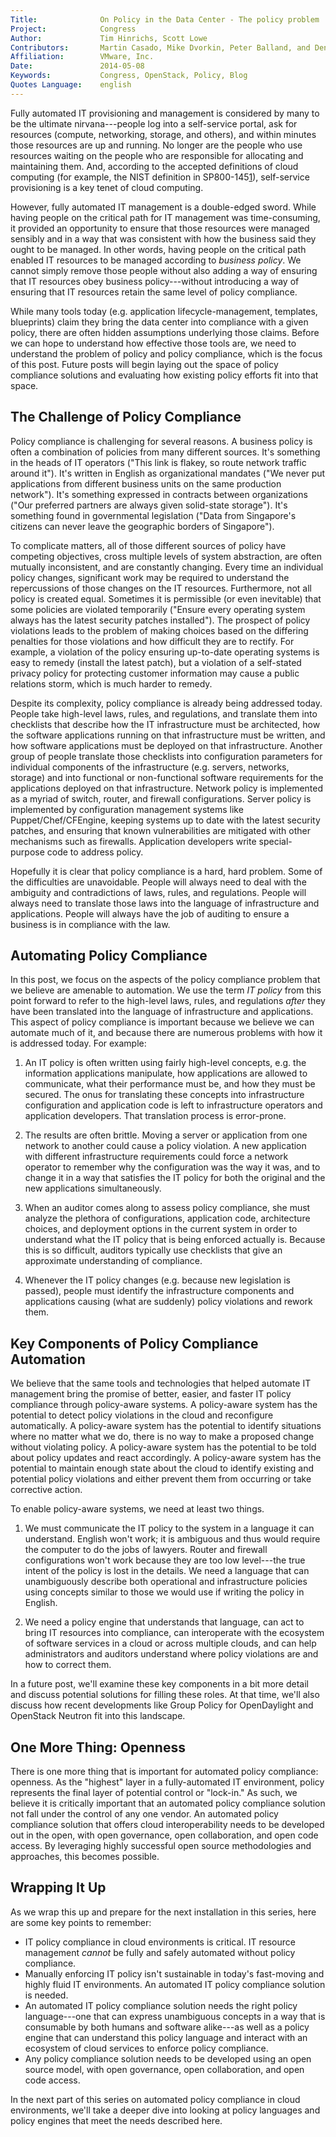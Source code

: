 ```yaml
---
Title:				On Policy in the Data Center - The policy problem
Project:			Congress
Author:				Tim Hinrichs, Scott Lowe
Contributors:       Martin Casado, Mike Dvorkin, Peter Balland, and Dennis Moreau
Affiliation:		VMware, Inc.
Date:				2014-05-08
Keywords:			Congress, OpenStack, Policy, Blog
Quotes Language:	english
---
```


Fully automated IT provisioning and management is considered by many to be the ultimate nirvana---people log into a self-service portal, ask for resources (compute, networking, storage, and others), and within minutes those resources are up and running. No longer are the people who use resources waiting on the people who are responsible for allocating and maintaining them. And, according to the accepted definitions of cloud computing (for example, the NIST definition in SP800-145[1]), self-service provisioning is a key tenet of cloud computing.

However, fully automated IT management is a double-edged sword. While having people on the critical path for IT management was time-consuming, it provided an opportunity to ensure that those resources were managed sensibly and in a way that was consistent with how the business said they ought to be managed. In other words, having people on the critical path enabled IT resources to be managed according to *business policy*. We cannot simply remove those people without also adding a way of ensuring that IT resources obey business policy---without introducing a way of ensuring that IT resources retain the same level of policy compliance.

While many tools today (e.g. application lifecycle-management, templates, blueprints) claim they bring the data center into compliance with a given policy, there are often hidden assumptions underlying those claims. Before we can hope to understand how effective those tools are, we need to understand the problem of policy and policy compliance, which is the focus of this post. Future posts will begin laying out the space of policy compliance solutions and evaluating how existing policy efforts fit into that space.

## The Challenge of Policy Compliance

Policy compliance is challenging for several reasons. A business policy is often a combination of policies from many different sources. It's something in the heads of IT operators ("This link is flakey, so route network traffic around it"). It's written in English as organizational mandates ("We never put applications from different business units on the same production network"). It's something expressed in contracts between organizations ("Our preferred partners are always given solid-state storage"). It's something found in governmental legislation ("Data from Singapore's citizens can never leave the geographic borders of Singapore").

To complicate matters, all of those different sources of policy have competing objectives, cross multiple levels of system abstraction, are often mutually inconsistent, and are constantly changing. Every time an individual policy changes, significant work may be required to understand the repercussions of those changes on the IT resources. Furthermore, not all policy is created equal. Sometimes it is permissible (or even inevitable) that some policies are violated temporarily ("Ensure every operating system always has the latest security patches installed"). The prospect of policy violations leads to the problem of making choices based on the differing penalties for those violations and how difficult they are to rectify. For example, a violation of the policy ensuring up-to-date operating systems is easy to remedy (install the latest patch), but a violation of a self-stated privacy policy for protecting customer information may cause a public relations storm, which is much harder to remedy.

Despite its complexity, policy compliance is already being addressed today. People take high-level laws, rules, and regulations, and translate them into checklists that describe how the IT infrastructure must be architected, how the software applications running on that infrastructure must be written, and how software applications must be deployed on that infrastructure. Another group of people translate those checklists into configuration parameters for individual components of the infrastructure (e.g. servers, networks, storage) and into functional or non-functional software requirements for the applications deployed on that infrastructure. Network policy is implemented as a myriad of switch, router, and firewall configurations. Server policy is implemented by configuration management systems like Puppet/Chef/CFEngine, keeping systems up to date with the latest security patches, and ensuring that known vulnerabilities are mitigated with other mechanisms such as firewalls. Application developers write special-purpose code to address policy.

Hopefully it is clear that policy compliance is a hard, hard problem. Some of the difficulties are unavoidable. People will always need to deal with the ambiguity and contradictions of laws, rules, and regulations. People will always need to translate those laws into the language of infrastructure and applications. People will always have the job of auditing to ensure a business is in compliance with the law.

## Automating Policy Compliance

In this post, we focus on the aspects of the policy compliance problem that we believe are amenable to automation. We use the term *IT policy* from this point forward to refer to the high-level laws, rules, and regulations *after* they have been translated into the language of infrastructure and applications. This aspect of policy compliance is important because we believe we can automate much of it, and because there are numerous problems with how it is addressed today. For example:

1. An IT policy is often written using fairly high-level concepts, e.g. the information applications manipulate, how applications are allowed to communicate, what their performance must be, and how they must be secured. The onus for translating these concepts into infrastructure configuration and application code is left to infrastructure operators and application developers. That translation process is error-prone.

2. The results are often brittle. Moving a server or application from one network to another could cause a policy violation. A new application with different infrastructure requirements could force a network operator to remember why the configuration was the way it was, and to change it in a way that satisfies the IT policy for both the original and the new applications simultaneously.

3. When an auditor comes along to assess policy compliance, she must analyze the plethora of configurations, application code, architecture choices, and deployment options in the current system in order to understand what the IT policy that is being enforced actually is. Because this is so difficult, auditors typically use checklists that give an approximate understanding of compliance.

4. Whenever the IT policy changes (e.g. because new legislation is passed), people must identify the infrastructure components and applications causing (what are suddenly) policy violations and rework them.

## Key Components of Policy Compliance Automation

We believe that the same tools and technologies that helped automate IT management bring the promise of better, easier, and faster IT policy compliance through policy-aware systems. A policy-aware system has the potential to detect policy violations in the cloud and reconfigure automatically. A policy-aware system has the potential to identify situations where no matter what we do, there is no way to make a proposed change without violating policy. A policy-aware system has the potential to be told about policy updates and react accordingly. A policy-aware system has the potential to maintain enough state about the cloud to identify existing and potential policy violations and either prevent them from occurring or take corrective action.

To enable policy-aware systems, we need at least two things.

1. We must communicate the IT policy to the system in a language it can understand. English won't work; it is ambiguous and thus would require the computer to do the jobs of lawyers. Router and firewall configurations won't work because they are too low level---the true intent of the policy is lost in the details. We need a language that can unambiguously describe both operational and infrastructure policies using concepts similar to those we would use if writing the policy in English.

2. We need a policy engine that understands that language, can act to bring IT resources into compliance, can interoperate with the ecosystem of software services in a cloud or across multiple clouds, and can help administrators and auditors understand where policy violations are and how to correct them.

In a future post, we'll examine these key components in a bit more detail and discuss potential solutions for filling these roles. At that time, we'll also discuss how recent developments like Group Policy for OpenDaylight and OpenStack Neutron fit into this landscape.

## One More Thing: Openness

There is one more thing that is important for automated policy compliance: openness. As the "highest" layer in a fully-automated IT environment, policy represents the final layer of potential control or "lock-in." As such, we believe it is critically important that an automated policy compliance solution not fall under the control of any one vendor. An automated policy compliance solution that offers cloud interoperability needs to be developed out in the open, with open governance, open collaboration, and open code access. By leveraging highly successful open source methodologies and approaches, this becomes possible.

## Wrapping It Up

As we wrap this up and prepare for the next installation in this series, here are some key points to remember:

* IT policy compliance in cloud environments is critical. IT resource management *cannot* be fully and safely automated without policy compliance.
* Manually enforcing IT policy isn't sustainable in today's fast-moving and highly fluid IT environments. An automated IT policy compliance solution is needed.
* An automated IT policy compliance solution needs the right policy language---one that can express unambiguous concepts in a way that is consumable by both humans and software alike---as well as a policy engine that can understand this policy language and interact with an ecosystem of cloud services to enforce policy compliance.
* Any policy compliance solution needs to be developed using an open source model, with open governance, open collaboration, and open code access.

In the next part of this series on automated policy compliance in cloud environments, we'll take a deeper dive into looking at policy languages and policy engines that meet the needs described here.



[1]: http://csrc.nist.gov/publications/nistpubs/800-145/SP800-145.pdf
